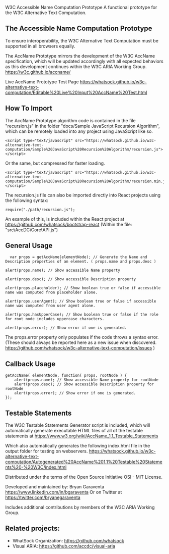 W3C Accessible Name Computation Prototype
A functional prototype for the W3C Alternative Text Computation.

The Accessible Name Computation Prototype
-----

To ensure interoperability, the W3C Alternative Text Computation must be supported in all browsers equally.

The AccName Prototype mirrors the development of the W3C AccName specification, which will be updated accordingly with all expected behaviors as this development continues within the W3C ARIA Working Group.
https://w3c.github.io/accname/

Live AccName Prototype Test Page
https://whatsock.github.io/w3c-alternative-text-computation/Editable%20Live%20Input%20AccName%20Test.html

How To Import
-----

The AccName Prototype algorithm code is contained in the file "recursion.js" in the folder "docs/Sample JavaScript Recursion Algorithm", which can be remotely loaded into any project using JavaScript like so.

```
<script type="text/javascript" src="https://whatsock.github.io/w3c-alternative-text-computation/Sample%20JavaScript%20Recursion%20Algorithm/recursion.js"></script>
```

Or the same, but compressed for faster loading.

```
<script type="text/javascript" src="https://whatsock.github.io/w3c-alternative-text-computation/Sample%20JavaScript%20Recursion%20Algorithm/recursion.min.js"></script>
```

The recursion.js file can also be imported directly into React projects using the following syntax:

```
require("./path/recursion.js");
```

An example of this, is included within the React project at
https://github.com/whatsock/bootstrap-react
(Within the file: "src\AccDC\Core\API.js")

General Usage
-----

```
  var props = getAccName(elementNode); // Generate the Name and Description properties of an element. ( props.name and props.desc )
```

```
alert(props.name); // Show accessible Name property
```

```
alert(props.desc); // Show accessible Description property
```

```
alert(props.placeholder); // Show boolean true or false if accessible name was computed from placeholder alone.
```

```
alert(props.userAgent); // Show boolean true or false if accessible name was computed from user agent alone.
```

```
alert(props.hasUpperCase); // Show boolean true or false if the role for root node includes uppercase characters.
```

```
alert(props.error); // Show error if one is generated. 
```

The props.error property only populates if the code throws a syntax error. (These should always be reported here as a new issue when discovered.
https://github.com/whatsock/w3c-alternative-text-computation/issues )

Callback Usage
-----

```
getAccName( elementNode, function( props, rootNode ) {
    alert(props.name); // Show accessible Name property for rootNode
    alert(props.desc); // Show accessible Description property for rootNode
    alert(props.error); // Show error if one is generated.  
});
```

Testable Statements
-----

The W3C Testable Statements Generator script is included, which will automatically generate executable HTML files of all of the testable statements at
https://www.w3.org/wiki/AccName_1.1_Testable_Statements

Which also automatically generates the following index.html file in the output folder for testing on webservers.
https://whatsock.github.io/w3c-alternative-text-computation/Autogenerated%20AccName%201.1%20Testable%20Statements%20-%20W3C/index.html

Distributed under the terms of the Open Source Initiative OSI - MIT License.

Developed and maintained by: Bryan Garaventa https://www.linkedin.com/in/bgaraventa
Or on Twitter at https://twitter.com/bryanegaraventa

Includes additional contributions by members of the W3C ARIA Working Group.

Related projects:
-----

* WhatSock Organization: https://github.com/whatsock
* Visual ARIA: https://github.com/accdc/visual-aria
